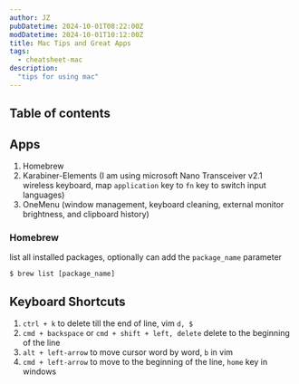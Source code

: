 ```yaml
---
author: JZ
pubDatetime: 2024-10-01T08:22:00Z
modDatetime: 2024-10-01T10:12:00Z
title: Mac Tips and Great Apps 
tags:
  - cheatsheet-mac
description:
  "tips for using mac"
---
```


## Table of contents

## Apps

1. Homebrew
2. Karabiner-Elements (I am using microsoft Nano Transceiver v2.1 wireless keyboard, map `application` key to `fn` key to switch input languages)
3. OneMenu (window management, keyboard cleaning, external monitor brightness, and clipboard history)

### Homebrew

list all installed packages, optionally can add the `package_name` parameter

```shell
$ brew list [package_name]
```

## Keyboard Shortcuts

1. `ctrl + k` to delete till the end of line, vim `d, $`
2. `cmd + backspace` or `cmd + shift + left, delete` delete to the beginning of the line
3. `alt + left-arrow` to move cursor word by word, `b` in vim
4. `cmd + left-arrow` to move to the beginning of the line, `home` key in windows
